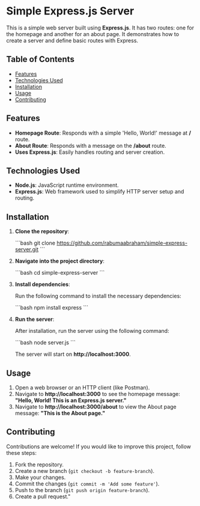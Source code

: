 # Simple Express.js Server

This is a simple web server built using **Express.js**. It has two routes: one for the homepage and another for an about page. It demonstrates how to create a server and define basic routes with Express.

## Table of Contents

- [Features](#features)
- [Technologies Used](#technologies-used)
- [Installation](#installation)
- [Usage](#usage)
- [Contributing](#contributing)

## Features

- **Homepage Route**: Responds with a simple 'Hello, World!' message at **/** route.
- **About Route**: Responds with a message on the **/about** route.
- **Uses Express.js**: Easily handles routing and server creation.

## Technologies Used

- **Node.js**: JavaScript runtime environment.
- **Express.js**: Web framework used to simplify HTTP server setup and routing.

## Installation

1. **Clone the repository**:

    \`\`\`bash
    git clone https://github.com/rabumaabraham/simple-express-server.git
    \`\`\`

2. **Navigate into the project directory**:

    \`\`\`bash
    cd simple-express-server
    \`\`\`

3. **Install dependencies**:

    Run the following command to install the necessary dependencies:

    \`\`\`bash
    npm install express
    \`\`\`

4. **Run the server**:

    After installation, run the server using the following command:

    \`\`\`bash
    node server.js
    \`\`\`

    The server will start on **http://localhost:3000**.

## Usage

1. Open a web browser or an HTTP client (like Postman).
2. Navigate to **http://localhost:3000** to see the homepage message: **"Hello, World! This is an Express.js server."**
3. Navigate to **http://localhost:3000/about** to view the About page message: **"This is the About page."**

## Contributing

Contributions are welcome! If you would like to improve this project, follow these steps:

1. Fork the repository.
2. Create a new branch (`git checkout -b feature-branch`).
3. Make your changes.
4. Commit the changes (`git commit -m 'Add some feature'`).
5. Push to the branch (`git push origin feature-branch`).
6. Create a pull request."
